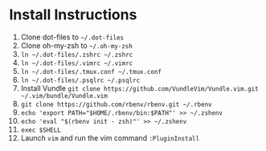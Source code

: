 # Install Instructions
1. Clone dot-files to `~/.dot-files`
1. Clone oh-my-zsh to `~/.oh-my-zsh`
1. `ln ~/.dot-files/.zshrc ~/.zshrc`
1. `ln ~/.dot-files/.vimrc ~/.vimrc`
1. `ln ~/.dot-files/.tmux.conf ~/.tmux.conf`
1. `ln ~/.dot-files/.psqlrc ~/.psqlrc`
1. Install Vundle `git clone https://github.com/VundleVim/Vundle.vim.git ~/.vim/bundle/Vundle.vim`
1. `git clone https://github.com/rbenv/rbenv.git ~/.rbenv`
1. `echo 'export PATH="$HOME/.rbenv/bin:$PATH"' >> ~/.zshenv`
1. `echo 'eval "$(rbenv init - zsh)"' >> ~/.zshenv`
1. `exec $SHELL`
1. Launch `vim` and run the vim command `:PluginInstall`
